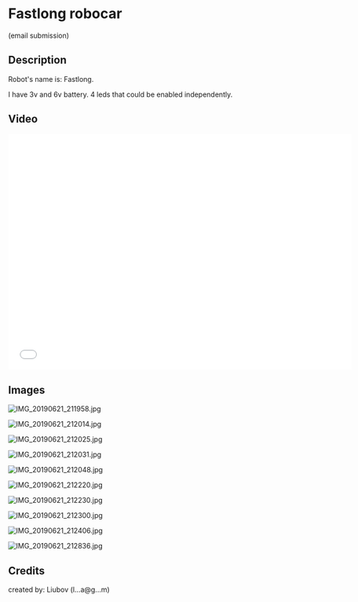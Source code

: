# Fastlong robocar

(email submission)

## Description

Robot's name is: Fastlong.

I have 3v and 6v battery. 4 leds that could be enabled independently. 

## Video

<div class="embed-container">
  <iframe
      src="vid1.mp4"
      width="700"
      height="480"
      frameborder="0"
      allowfullscreen="">
  </iframe>
</div>

## Images


![IMG_20190621_211958.jpg](IMG_20190621_211958.jpg)

![IMG_20190621_212014.jpg](IMG_20190621_212014.jpg)

![IMG_20190621_212025.jpg](IMG_20190621_212025.jpg)

![IMG_20190621_212031.jpg](IMG_20190621_212031.jpg)

![IMG_20190621_212048.jpg](IMG_20190621_212048.jpg)

![IMG_20190621_212220.jpg](IMG_20190621_212220.jpg)

![IMG_20190621_212230.jpg](IMG_20190621_212230.jpg)

![IMG_20190621_212300.jpg](IMG_20190621_212300.jpg)

![IMG_20190621_212406.jpg](IMG_20190621_212406.jpg)

![IMG_20190621_212836.jpg](IMG_20190621_212836.jpg)


## Credits

created by: Liubov (l...a@g...m)




